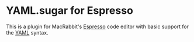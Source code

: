# YAML.sugar for Espresso
This is a plugin for MacRabbit's [Espresso](http://macrabbit.com/espresso/) code editor with basic support for the [YAML](http://yaml.org) syntax.
